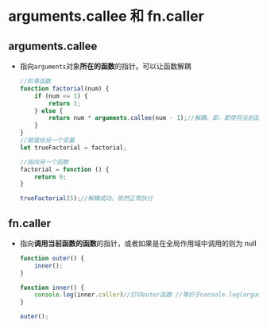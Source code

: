 # arguments.callee 和 fn.caller

## arguments.callee 

* 指向`arguments`对象**所在的函数**的指针。可以让函数解耦

  ```js
  //阶乘函数
  function factorial(num) {
      if (num <= 1) {
          return 1;
      } else {
          return num * arguments.callee(num - 1);//解耦。即，即使将当前函数赋值给另外的变量，也能保证该函数正常执行
      }
  }
  //赋值给另一个变量
  let trueFactorial = factorial;
  
  //指向另一个函数
  factorial = function () {
      return 0;
  }
  
  trueFactorial(5);//解耦成功。依然正常执行
  ```

## fn.caller

* 指向**调用当前函数的函数**的指针，或者如果是在全局作用域中调用的则为 null

  

  ```js
  function outer() {
      inner();
  }
  
  function inner() {
      console.log(inner.caller)//打印outer函数 //等价于console.log(arguments.callee.caller);//降低耦合度 // 在严格模式下访问arguments.callee报错
  }
  
  outer();
  ```

  